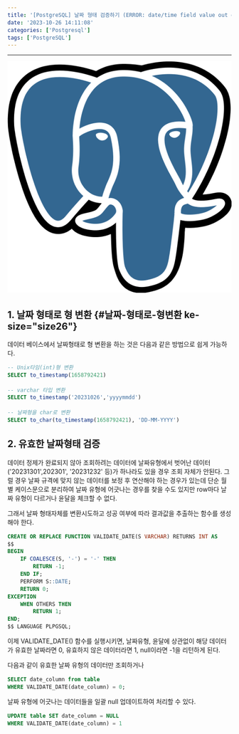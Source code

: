 ```yaml
---
title: '[PostgreSQL] 날짜 형태 검증하기 (ERROR: date/time field value out of range)'
date: '2023-10-26 14:11:08'
categories: ['Postgresql']
tags: ['PostgreSQL']
---
```


------------------------------------------------------------------------

![](/images/posts/38/img.png)

## 1. 날짜 형태로 형 변환 {#날짜-형태로-형변환 ke-size="size26"}

데이터 베이스에서 날짜형태로 형 변환을 하는 것은 다음과 같은 방법으로 쉽게 가능하다.

``` {.sql ke-language="sql"}
-- Unix타임(int)형 변환
SELECT to_timestamp(1658792421)

-- varchar 타입 변환
SELECT to_timestamp('20231026','yyyymmdd')

-- 날짜형을 char로 변환
SELECT to_char(to_timestamp(1658792421), 'DD-MM-YYYY')
```

## 2. 유효한 날짜형태 검증

데이터 정제가 완료되지 않아 조회하려는 데이터에 날짜유형에서 벗어난 데이터 
(\'20231301\',202301\', \'20231232\' 등)가 하나라도 있을 경우 조회 자체가 안된다. 그럴 경우 날짜 규격에 맞지 않는 데이터를 보정 후 연산해야 하는 경우가 있는데 단순 월별 케이스문으로 분리하여 날짜 유형에 어긋나는 경우를 찾을 수도 있지만 row마다 날짜 유형이 다르거나 윤달을 체크할 수 없다.

그래서 날짜 형태자체를 변환시도하고 성공 여부에 따라 결과값을 추출하는 함수를 생성해야 한다.

``` {.sql ke-language="sql" ke-type="codeblock"}
CREATE OR REPLACE FUNCTION VALIDATE_DATE(S VARCHAR) RETURNS INT AS
$$
BEGIN
    IF COALESCE(S, '-') = '-' THEN
        RETURN -1;
    END IF;
    PERFORM S::DATE;
    RETURN 0;
EXCEPTION
    WHEN OTHERS THEN
        RETURN 1;
END;
$$ LANGUAGE PLPGSQL;
```

이제 VALIDATE_DATE() 함수를 실행시키면, 날짜유형, 윤달에 상관없이 해당 데이터가 유효한 날짜라면 0, 유효하지 않은 데이터라면 1, null이라면 -1을 리턴하게 된다.
 

다음과 같이 유효한 날짜 유형의 데이터만 조회하거나

``` {.sql ke-language="sql" ke-type="codeblock"}
SELECT date_column from table
WHERE VALIDATE_DATE(date_column) = 0;
```

날짜 유형에 어긋나는 데이터들을 일괄 null 업데이트하여 처리할 수 있다.

``` {.sql ke-language="sql" ke-type="codeblock"}
UPDATE table SET date_column = NULL
WHERE VALIDATE_DATE(date_column) = 1
```